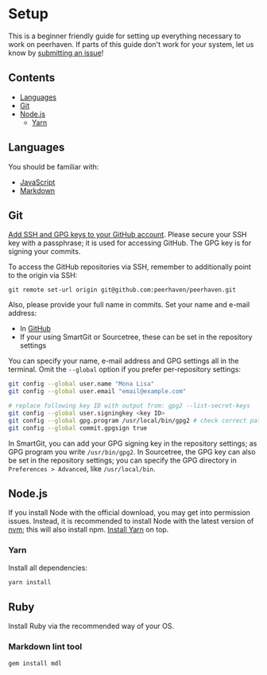 # Setup

This is a beginner friendly guide for setting up everything necessary to work on peerhaven.
If parts of this guide don't work for your system, let us know by [submitting an issue](CONTRIBUTING.md#submitting-issues)!

## Contents

- [Languages](#languages)
- [Git](#git)
- [Node.js](#nodejs)
  - [Yarn](#yarn)

## Languages

You should be familiar with:

- [JavaScript](http://javascript.info/)
- [Markdown](https://blog.ghost.org/markdown/)

## Git

[Add SSH and GPG keys to your GitHub account](https://github.com/settings/keys).
Please secure your SSH key with a passphrase; it is used for accessing GitHub.
The GPG key is for signing your commits.

To access the GitHub repositories via SSH, remember to additionally point to the origin via SSH:

`git remote set-url origin git@github.com:peerhaven/peerhaven.git`

Also, please provide your full name in commits.
Set your name and e-mail address:

- In [GitHub](https://github.com/settings/profile)
- If your using SmartGit or Sourcetree, these can be set in the repository settings

You can specify your name, e-mail address and GPG settings all in the terminal.
Omit the `--global` option if you prefer per-repository settings:

```bash
git config --global user.name "Mona Lisa"
git config --global user.email "email@example.com"

# replace following key ID with output from: gpg2 --list-secret-keys
git config --global user.signingkey <key ID>
git config --global gpg.program /usr/local/bin/gpg2 # check correct path
git config --global commit.gpgsign true
```

In SmartGit, you can add your GPG signing key in the repository settings; as GPG program you write `/usr/bin/gpg2`.
In Sourcetree, the GPG key can also be set in the repository settings; you can specify the GPG directory in `Preferences > Advanced`, like `/usr/local/bin`.

## Node.js

If you install Node with the official download, you may get into permission issues.
Instead, it is recommended to install Node with the latest version of [nvm](https://github.com/creationix/nvm#installation); this will also install npm.
[Install Yarn](https://yarnpkg.com/en/docs/install) on top.

### Yarn

Install all dependencies:

```bash
yarn install
```

## Ruby

Install Ruby via the recommended way of your OS.

### Markdown lint tool

```bash
gem install mdl
```
